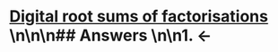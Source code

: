 # [Digital root sums of factorisations](https://projecteuler.net/problem=159) \n\n\n## Answers \n\n1. &larr;
